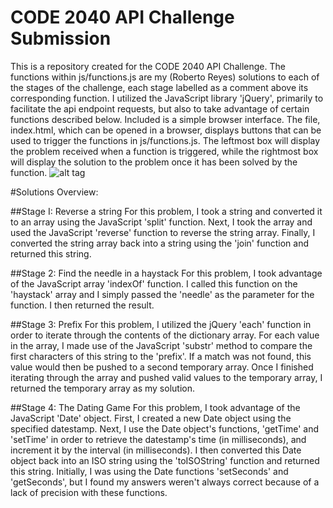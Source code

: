 CODE 2040 API Challenge Submission
============
This is a repository created for the CODE 2040 API Challenge.
The functions within js/functions.js are my (Roberto Reyes)
solutions to each of the stages of the challenge, each stage
labelled as a comment above its corresponding function. I utilized
the JavaScript library 'jQuery', primarily to facilitate the api
endpoint requests, but also to take advantage of certain functions
described below. Included is a simple browser interface. The file,
index.html, which can be opened in a browser, displays buttons that
can be used to trigger the functions in js/functions.js. The leftmost
box will display the problem received when a function
is triggered, while the rightmost box will display the solution to
the problem once it has been solved by the function.
![alt tag](https://raw.github.com/robreys/code2040-api/master/browser.png)

#Solutions Overview:

##Stage I: Reverse a string
For this problem, I took a string and converted it to an array
using the JavaScript 'split' function. Next, I took the array
and used the JavaScript 'reverse' function to reverse the string
array. Finally, I converted the string array back into a string
using the 'join' function and returned this string.

##Stage 2: Find the needle in a haystack
For this problem, I took advantage of the JavaScript array
'indexOf' function. I called this function on the 'haystack'
array and I simply passed the 'needle' as the parameter for
the function. I then returned the result.

##Stage 3: Prefix
For this problem, I utilized the jQuery 'each' function in order
to iterate through the contents of the dictionary array. For each
value in the array, I made use of the JavaScript 'substr' method 
to compare the first characters of this string to the 'prefix'.
If a match was not found, this value would then be pushed to a second
temporary array. Once I finished iterating through the array and
pushed valid values to the temporary array, I returned the
temporary array as my solution.

##Stage 4: The Dating Game
For this problem, I took advantage of the JavaScript 'Date' object.
First, I created a new Date object using the specified datestamp.
Next, I use the Date object's functions, 'getTime' and 'setTime' in
order to retrieve the datestamp's time (in milliseconds), and increment
it by the interval (in milliseconds). I then converted this Date object
back into an ISO string using the 'toISOString' function and returned
this string. Initially, I was using the Date functions 'setSeconds'
and 'getSeconds', but I found my answers weren't always correct because
of a lack of precision with these functions. 
